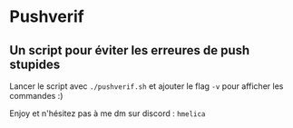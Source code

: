 # Pushverif
## Un script pour éviter les erreures de push stupides
Lancer le script avec `./pushverif.sh` et ajouter le flag `-v` pour afficher les
commandes :)

Enjoy et n'hésitez pas à me dm sur discord : `hmelica`
